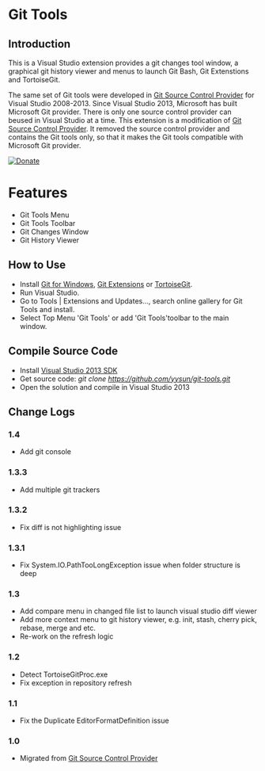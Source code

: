 # Git Tools

## Introduction

This is a Visual Studio extension provides a git changes tool window, a graphical git history viewer and menus to launch Git Bash, Git Extenstions and TortoiseGit.

The same set of Git tools were developed in [Git Source Control Provider](https://visualstudiogallery.msdn.microsoft.com/63a7e40d-4d71-4fbb-a23b-d262124b8f4c) for Visual Studio 2008-2013. Since Visual Studio 2013, Microsoft has built Microsoft Git provider. There is only one source control provider can beused in Visual Studio at a time. This extension is a modification of [Git Source Control Provider](https://visualstudiogallery.msdn.microsoft.com/63a7e40d-4d71-4fbb-a23b-d262124b8f4c). It removed the source control provider and contains the Git tools only, so that it makes the Git tools compatible with Microsoft Git provider.

[![Donate](https://www.paypalobjects.com/en_US/i/btn/btn_donate_SM.gif)](https://www.paypal.com/cgi-bin/webscr?cmd=_donations&business=KBCLF3PZD6C98&lc=US&item_name=Git%20Source%20Control%20Provider&currency_code=USD&bn=PP%2dDonationsBF%3abtn_donate_SM%2egif%3aNonHosted)

# Features

* Git Tools Menu
* Git Tools Toolbar
* Git Changes Window
* Git History Viewer

## How to Use

* Install [Git for Windows](http://code.google.com/p/msysgit), [Git Extensions](http://code.google.com/p/gitextensions) or [TortoiseGit](http://code.google.com/p/tortoisegit).
* Run Visual Studio. 
* Go to Tools | Extensions and Updates..., search online gallery for Git Tools and install. 
* Select Top Menu 'Git Tools' or add 'Git Tools'toolbar to the main window.

## Compile Source Code

* Install [Visual Studio 2013 SDK](http://www.microsoft.com/en-ca/download/details.aspx?id=40758)
* Get source code: _git clone https://github.com/yysun/git-tools.git_
* Open the solution and compile in Visual Studio 2013

## Change Logs

### 1.4

* Add git console

### 1.3.3

* Add multiple git trackers

### 1.3.2

* Fix diff is not highlighting issue

### 1.3.1

* Fix System.IO.PathTooLongException issue when folder structure is deep

### 1.3

* Add compare menu in changed file list to launch visual studio diff viewer
* Add more context menu to git history viewer, e.g. init, stash, cherry pick, rebase, merge and etc.
* Re-work on the refresh logic

### 1.2

* Detect TortoiseGitProc.exe
* Fix exception in repository refresh

### 1.1

* Fix the Duplicate EditorFormatDefinition issue

### 1.0

* Migrated from [Git Source Control Provider](https://github.com/yysun/Git-Source-Control-Provider)
